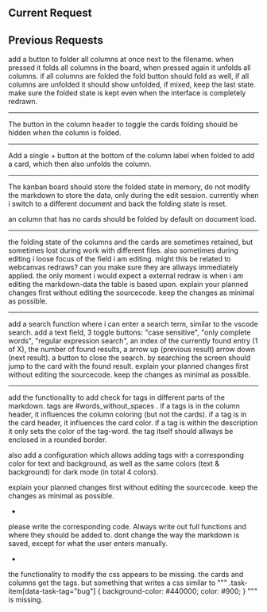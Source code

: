 ## Current Request



## Previous Requests

add a button to folder all columns at once next to the filename. when pressed it folds all columns in the board, when pressed again it unfolds all columns. if all columns are folded the fold button should fold as well, if all columns are unfolded it should show unfolded, if mixed, keep the last state. make sure the folded state is kept even when the interface is completely redrawn.

---

The button in the column header to toggle the cards folding should be hidden when the column is folded.

---

Add a single + button at the bottom of the column label when folded to add a card, which then also unfolds the column. 

---

The kanban board should store the folded state in memory, do not modify the markdown to store the data, only during the edit session. currently when i switch to a different document and back the folding state is reset.

an column that has no cards should be folded by default on document load.

---

the folding state of the columns and the cards are sometimes retained, but sometimes lost during work with different files. also sometimes during editing i loose focus of the field i am editing. might this be related to webcanvas redraws? can you make sure they are allways immediately applied. the only moment i would expect a external redraw is when i am editing the markdown-data the table is based upon. explain your planned changes first without editing the sourcecode. keep the changes as minimal as possible.

---

add a search function where i can enter a search term, similar to the vscode search. add a text field, 3 toggle buttons: "case sensitive", "only complete words", "regular expression search", an index of the currently found entry (1 of X), the number of found results, a arrow up (previous result) arrow down (next result). a button to close the search. by searching the screen should jump to the card with the found result. explain your planned changes first without editing the sourcecode. keep the changes as minimal as possible.

---

add the functionality to add check for tags in different parts of the markdown. tags are #words_without_spaces . if a tags is in the column header, it influences the column coloring (but not the cards). if a tag is in the card header, it influences the card color. if a tag is within the description it only sets the color of the tag-word. the tag itself should allways be enclosed in a rounded border.

also add a configuration which allows adding tags with a corresponding color for text and background, as well as the same colors (text & background) for dark mode (in total 4 colors).

explain your planned changes first without editing the sourcecode. keep the changes as minimal as possible.

-

please write the corresponding code. Always write out full functions and where they should be added to. dont change the way the markdown is saved, except for what the user enters manually. 

-

the functionality to modify the css appears to be missing. the cards and columns get the tags. but something that writes a css similar to """
.task-item[data-task-tag="bug"] {
  background-color: #440000;
  color: #900;
}
""" is missing.
